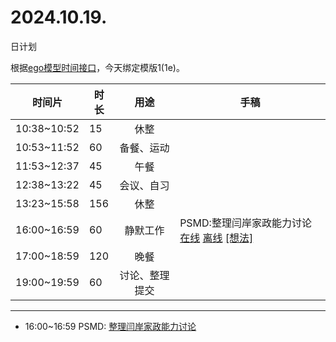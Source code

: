 # 2024.10.19.
日计划

根据[ego模型时间接口](https://gitee.com/hyg/blog/blob/master/timeflow.md)，今天绑定模版1(1e)。

| 时间片 | 时长 | 用途 | 手稿 |
| --- | --- | :---: | --- |
| 10:38~10:52 | 15 | 休整 |  |
| 10:53~11:52 | 60 | 备餐、运动 |  |
| 11:53~12:37 | 45 | 午餐 |  |
| 12:38~13:22 | 45 | 会议、自习 |  |
| 13:23~15:58 | 156 | 休整 |  |
| 16:00~16:59 | 60 | 静默工作 | PSMD:整理闫岸家政能力讨论 [在线](http://simp.ly/p/4QDThK) [离线](../../draft/2024/10/20241019160000.md) <a href="mailto:huangyg@mars22.com?subject=关于2024.10.19.[PSMD:整理闫岸家政能力讨论]任务&body=日期: 20241019%0D%0A序号: 5%0D%0A手稿:../../draft/2024/10/20241019160000.md%0D%0A---请勿修改邮件主题及以上内容 从下一行开始写您的想法---%0D%0A">[想法]</a> |
| 17:00~18:59 | 120 | 晚餐 |  |
| 19:00~19:59 | 60 | 讨论、整理提交 |  |

---

- 16:00~16:59	PSMD: [整理闫岸家政能力讨论](../../draft/2024/10/20241019.01.md)
